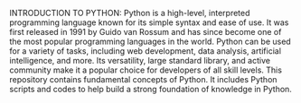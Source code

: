 INTRODUCTION TO PYTHON:
Python is a high-level, interpreted programming language known for its simple syntax and ease of use. It was first released in 1991 by Guido van Rossum and has since become one of the most popular programming languages in the world. Python can be used for a variety of tasks, including web development, data analysis, artificial intelligence, and more. Its versatility, large standard library, and active community make it a popular choice for developers of all skill levels.
This repository contains fundamental concepts of Python. It includes Python scripts and codes to help build a strong foundation of knowledge in Python.
